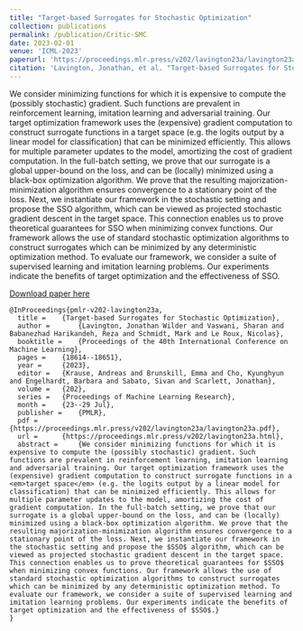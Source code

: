 ```yaml
---
title: "Target-based Surrogates for Stochastic Optimization"
collection: publications
permalink: /publication/Critic-SMC
date: 2023-02-01
venue: 'ICML-2023'
paperurl: 'https://proceedings.mlr.press/v202/lavington23a/lavington23a.pdf'
citation: 'Lavington, Jonathan, et al. "Target-based Surrogates for Stochastic Optimization." ICML 2023.'
---
```

We consider minimizing functions for which it is expensive to compute the (possibly stochastic) gradient. Such functions are prevalent in reinforcement learning, imitation learning and adversarial training. Our target optimization framework uses the (expensive) gradient computation to construct surrogate functions in a target space (e.g. the logits output by a linear model for classification) that can be minimized efficiently. This allows for multiple parameter updates to the model, amortizing the cost of gradient computation. In the full-batch setting, we prove that our surrogate is a global upper-bound on the loss, and can be (locally) minimized using a black-box optimization algorithm. We prove that the resulting majorization-minimization algorithm ensures convergence to a stationary point of the loss. Next, we instantiate our framework in the stochastic setting and propose the SSO algorithm, which can be viewed as projected stochastic gradient descent in the target space. This connection enables us to prove theoretical guarantees for SSO when minimizing convex functions. Our framework allows the use of standard stochastic optimization algorithms to construct surrogates which can be minimized by any deterministic optimization method. To evaluate our framework, we consider a suite of supervised learning and imitation learning problems. Our experiments indicate the benefits of target optimization and the effectiveness of SSO.

[Download paper here](https://proceedings.mlr.press/v202/lavington23a/lavington23a.pdf)

```  
@InProceedings{pmlr-v202-lavington23a,
  title = 	 {Target-based Surrogates for Stochastic Optimization},
  author =       {Lavington, Jonathan Wilder and Vaswani, Sharan and Babanezhad Harikandeh, Reza and Schmidt, Mark and Le Roux, Nicolas},
  booktitle = 	 {Proceedings of the 40th International Conference on Machine Learning},
  pages = 	 {18614--18651},
  year = 	 {2023},
  editor = 	 {Krause, Andreas and Brunskill, Emma and Cho, Kyunghyun and Engelhardt, Barbara and Sabato, Sivan and Scarlett, Jonathan},
  volume = 	 {202},
  series = 	 {Proceedings of Machine Learning Research},
  month = 	 {23--29 Jul},
  publisher =    {PMLR},
  pdf = 	 {https://proceedings.mlr.press/v202/lavington23a/lavington23a.pdf},
  url = 	 {https://proceedings.mlr.press/v202/lavington23a.html},
  abstract = 	 {We consider minimizing functions for which it is expensive to compute the (possibly stochastic) gradient. Such functions are prevalent in reinforcement learning, imitation learning and adversarial training. Our target optimization framework uses the (expensive) gradient computation to construct surrogate functions in a <em>target space</em> (e.g. the logits output by a linear model for classification) that can be minimized efficiently. This allows for multiple parameter updates to the model, amortizing the cost of gradient computation. In the full-batch setting, we prove that our surrogate is a global upper-bound on the loss, and can be (locally) minimized using a black-box optimization algorithm. We prove that the resulting majorization-minimization algorithm ensures convergence to a stationary point of the loss. Next, we instantiate our framework in the stochastic setting and propose the $SSO$ algorithm, which can be viewed as projected stochastic gradient descent in the target space. This connection enables us to prove theoretical guarantees for $SSO$ when minimizing convex functions. Our framework allows the use of standard stochastic optimization algorithms to construct surrogates which can be minimized by any deterministic optimization method. To evaluate our framework, we consider a suite of supervised learning and imitation learning problems. Our experiments indicate the benefits of target optimization and the effectiveness of $SSO$.}
}
 ```